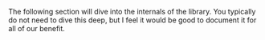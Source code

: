 The following section will dive into the internals of the library. You typically do not need to dive this
deep, but I feel it would be good to document it for all of our benefit.